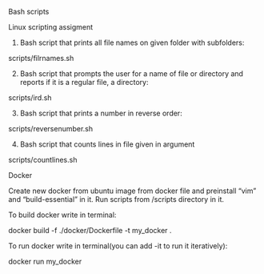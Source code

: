 Bash scripts

Linux scripting assigment


1) Bash script that prints all file names on given folder with subfolders: 

scripts/filrnames.sh

2) Bash script that prompts the user for a name of file or directory and
   reports if it is a regular file, a directory:

scripts/ird.sh

3) Bash script that prints a number in reverse order:

scripts/reversenumber.sh

4) Bash script that counts lines in file given in argument

scripts/countlines.sh



Docker

Create new docker from ubuntu image from docker file and preinstall “vim” and “build-essential” in it.
Run scripts from /scripts directory in it.


To build docker write in terminal:

docker build -f ./docker/Dockerfile -t my_docker .

To run docker write in terminal(you can add -it to run it iteratively):

docker run my_docker
